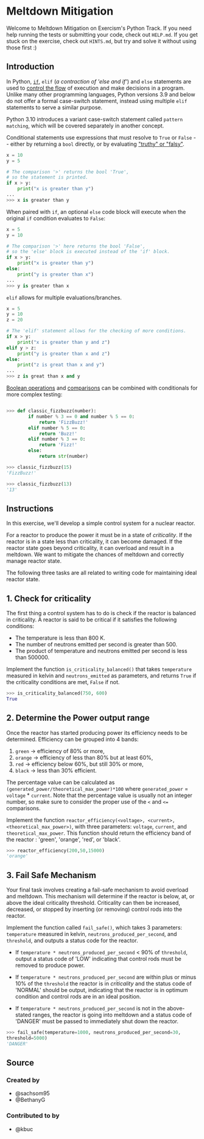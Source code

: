 # Meltdown Mitigation

Welcome to Meltdown Mitigation on Exercism's Python Track.
If you need help running the tests or submitting your code, check out
`HELP.md`.
If you get stuck on the exercise, check out `HINTS.md`, but try and solve it
without using those first :)

## Introduction

In Python, [`if`][if statement], `elif` (_a contraction of 'else and if'_) and
`else` statements are used to [control the flow][control flow tools] of
execution and make decisions in a program. Unlike many other programming
languages, Python versions 3.9 and below do not offer a formal case-switch
statement, instead using multiple `elif` statements to serve a similar purpose.

Python 3.10 introduces a variant case-switch statement called `pattern
matching`, which will be covered separately in another concept.

Conditional statements use expressions that must resolve to `True` or `False`
-- either by returning a `bool` directly, or by evaluating ["truthy" or
"falsy"][truth value testing].

```python
x = 10
y = 5

# The comparison '>' returns the bool 'True',
# so the statement is printed.
if x > y:
    print("x is greater than y")
...
>>> x is greater than y
```

When paired with `if`, an optional `else` code block will execute when the
original `if` condition evaluates to `False`:

```python
x = 5
y = 10

# The comparison '>' here returns the bool 'False',
# so the 'else' block is executed instead of the 'if' block.
if x > y:
    print("x is greater than y")
else:
    print("y is greater than x")
...
>>> y is greater than x
```

`elif` allows for multiple evaluations/branches.

```python
x = 5
y = 10
z = 20

# The 'elif' statement allows for the checking of more conditions.
if x > y:
    print("x is greater than y and z")
elif y > z:
    print("y is greater than x and z")
else:
    print("z is great than x and y")
...
>>> z is great than x and y
```

[Boolean operations][boolean operations] and [comparisons][comparisons] can be
combined with conditionals for more complex testing:

```python

>>> def classic_fizzbuzz(number):
        if number % 3 == 0 and number % 5 == 0:
            return 'FizzBuzz!'
        elif number % 5 == 0:
            return 'Buzz!'
        elif number % 3 == 0:
            return 'Fizz!'
        else:
            return str(number)

>>> classic_fizzbuzz(15)
'FizzBuzz!'

>>> classic_fizzbuzz(13)
'13'
```

[if statement]:
https://docs.python.org/3/reference/compound_stmts.html#the-if-statement
[control flow tools]:
https://docs.python.org/3/tutorial/controlflow.html#more-control-flow-tools
[truth value testing]:
https://docs.python.org/3/library/stdtypes.html#truth-value-testing
[boolean operations]:
https://docs.python.org/3/library/stdtypes.html#boolean-operations-and-or-not
[comparisons]: https://docs.python.org/3/library/stdtypes.html#comparisons

## Instructions

In this exercise, we'll develop a simple control system for a nuclear reactor.

For a reactor to produce the power it must be in a state of _criticality_.
If the reactor is in a state less than criticality, it can become damaged.
If the reactor state goes beyond criticality, it can overload and result in a
meltdown.
We want to mitigate the chances of meltdown and correctly manage reactor state.

The following three tasks are all related to writing code for maintaining ideal
reactor state.

## 1. Check for criticality

The first thing a control system has to do is check if the reactor is balanced
in criticality.
A reactor is said to be critical if it satisfies the following conditions:

- The temperature is less than 800 K.
- The number of neutrons emitted per second is greater than 500.
- The product of temperature and neutrons emitted per second is less than
  500000.

Implement the function `is_criticality_balanced()` that takes `temperature`
measured in kelvin and `neutrons_emitted` as parameters, and returns `True` if
the criticality conditions are met, `False` if not.

```python
>>> is_criticality_balanced(750, 600)
True
```

## 2. Determine the Power output range

Once the reactor has started producing power its efficiency needs to be
determined.
Efficiency can be grouped into 4 bands:

1. `green` -> efficiency of 80% or more,
2. `orange` -> efficiency of less than 80% but at least 60%,
3. `red` -> efficiency below 60%, but still 30% or more,
4. `black` ->  less than 30% efficient.

The percentage value can be calculated as
`(generated_power/theoretical_max_power)*100`
where `generated_power` = `voltage` * `current`.
Note that the percentage value is usually not an integer number, so make sure
to consider the
proper use of the `<` and `<=` comparisons.

Implement the function `reactor_efficiency(<voltage>, <current>,
<theoretical_max_power>)`, with three parameters: `voltage`,
`current`, and `theoretical_max_power`.
This function should return the efficiency band of the reactor : 'green',
'orange', 'red', or 'black'.

```python
>>> reactor_efficiency(200,50,15000)
'orange'
```

## 3. Fail Safe Mechanism

Your final task involves creating a fail-safe mechanism to avoid overload and
meltdown.
This mechanism will determine if the reactor is below, at, or above the ideal
criticality threshold.
Criticality can then be increased, decreased, or stopped by inserting (or
removing) control rods into the reactor.

Implement the function called `fail_safe()`, which takes 3 parameters:
`temperature` measured in kelvin,
`neutrons_produced_per_second`, and `threshold`, and outputs a status code for
the reactor.

- If `temperature * neutrons_produced_per_second` < 90% of `threshold`, output
  a status code of 'LOW' indicating that control rods must be removed to
  produce power.

- If `temperature * neutrons_produced_per_second` are within plus or minus 10%
  of the `threshold` the reactor is in _criticality_ and the status code of
  'NORMAL' should be output, indicating that the reactor is in optimum
  condition and control rods are in an ideal position.

- If `temperature * neutrons_produced_per_second` is not in the above-stated 
  ranges, the reactor is going into meltdown and a status code of 'DANGER' must
  be passed to immediately shut down the reactor.

```python
>>> fail_safe(temperature=1000, neutrons_produced_per_second=30,
threshold=5000)
'DANGER'
```

## Source

### Created by

- @sachsom95
- @BethanyG

### Contributed to by

- @kbuc
